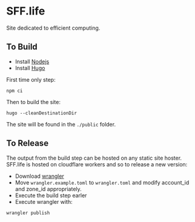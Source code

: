 # SFF.life

Site dedicated to efficient computing.

## To Build

- Install [Nodejs](https://nodejs.org/en/)
- Install [Hugo](https://gohugo.io/)

First time only step:

```
npm ci
```

Then to build the site:

```
hugo --cleanDestinationDir
```

The site will be found in the `./public` folder.

## To Release

The output from the build step can be hosted on any static site hoster. SFF.life is hosted on cloudflare workers and so to release a new version:

- Download [wrangler](https://developers.cloudflare.com/workers/tooling/wrangler)
- Move `wrangler.example.toml` to `wrangler.toml` and modify account_id and zone_id appropriately.
- Execute the build step earler
- Execute wrangler with:

```
wrangler publish
```
